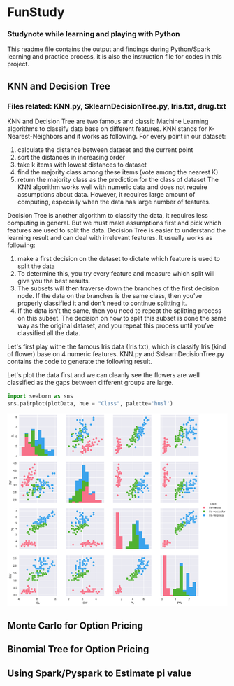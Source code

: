 # FunStudy
### Studynote while learning and playing with Python
This readme file contains the output and findings during Python/Spark learning and practice process, it is also the instruction file for codes in this project.

## KNN and Decision Tree
### Files related: KNN.py, SklearnDecisionTree.py, Iris.txt, drug.txt
KNN and Decision Tree are two famous and classic Machine Learning algorithms to classify data base on different features. KNN stands for K-Nearest-Neighbors and it works as following.
For every point in our dataset:
1.	calculate the distance between dataset and the current point
2.	sort the distances in increasing order
3.	take k items with lowest distances to dataset
4.	find the majority class among these items (vote among the nearest K)
5.	return the majority class as the prediction for the class of dataset
The KNN algorithm works well with numeric data and does not require assumptions about data. However, it requires large amount of computing, especially when the data has large number of features.

Decision Tree is another algorithm to classify the data, it requires less computing in general. But we must make assumptions first and pick which features are used to split the data. Decision Tree is easier to understand the learning result and can deal with irrelevant features. It usually works as following:
1.	make a first decision on the dataset to dictate which feature is used to split the data
2.	To determine this, you try every feature and measure which split will give you the best results. 
3.	The subsets will then traverse down the branches of the first decision node. If the
data on the branches is the same class, then you’ve properly classified it and don’t need
to continue splitting it.
4.	If the data isn’t the same, then you need to repeat the splitting process on this subset. The decision on how to split this subset is done the same way as the original dataset, and you repeat this process until you’ve classified all the data.


Let's first play withe the famous Iris data (Iris.txt), which is classify Iris (kind of flower) base on 4 numeric features.
KNN.py and SklearnDecisionTree.py contains the code to generate the following result.

Let's plot the data first and we can cleanly see the flowers are well classified as the gaps between different groups are large.

```python
import seaborn as sns
sns.pairplot(plotData, hue = "Class", palette='husl')
```

![Image of Iris](https://github.com/liamli0509/FunStudy/blob/master/IrisPlot1.png)

## Monte Carlo for Option Pricing
## Binomial Tree for Option Pricing
## Using Spark/Pyspark to Estimate pi value
